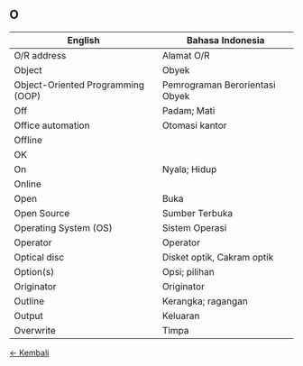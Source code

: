 ## O

| English | Bahasa Indonesia |
|-|-|
| O/R address | Alamat O/R |
| Object| Obyek |
| Object-Oriented Programming (OOP) | Pemrograman Berorientasi Obyek |
| Off | Padam; Mati |
| Office automation | Otomasi kantor |
| Offline| |
| OK | |
| On | Nyala; Hidup |
| Online| |
| Open | Buka |
| Open Source | Sumber Terbuka |
| Operating System (OS) | Sistem Operasi |
| Operator| Operator |
| Optical disc | Disket optik, Cakram optik |
| Option(s) | Opsi; pilihan |
| Originator | Originator|
| Outline| Kerangka; ragangan |
| Output| Keluaran |
| Overwrite | Timpa |

[&larr; Kembali](../)